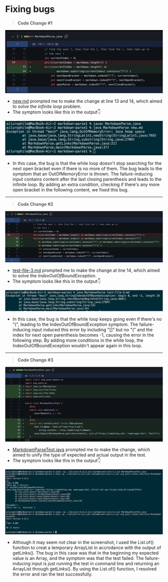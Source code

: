 # Fixing bugs

>**Code Change #1**

![Image](labreport2-1.png)
* [new.md](https://github.com/cty3/markdown-parse/blob/main/new.md) prompted me to make the change at line 13 and 14, which aimed to solve the _infinite loop_ problem.
* The symptom looks like this in the output👇

![Image](labreport2-2.png)
* In this case, the bug is that the while loop doesn't stop searching for the next open bracket even if there is no more of them. The bug leads to the symptom that an OutOfMemoryError is thrown. The failure-inducing input contains content after the last closing parenthesis and leads to the infinite loop. By adding an extra condition, checking if there's any more open bracket in the following content, we fixed this bug.
---
>**Code Change #2**

![Image](labreport2-3.png)
* [test-file-3.md](https://github.com/cty3/markdown-parse/blob/main/test-file-3.md) prompted me to make the change at line 14, which aimed to solve the _IndexOutOfBoundException_.
* The symptom looks like this in the output👇

![Image](labreport2-4.png)
* In this case, the bug is that the while loop keeps going even if there's no "(", leading to the IndexOutOfBoundException symptom. The failure-inducing input induced this error by including "[]" but no "(" and the index for next open parenthesis becomes -1, causing the error in the following step. By adding more conditions in the while loop, the IndexOutOfBoundException wouldn't appear again in this loop.
---
>**Code Change #3**

![Image](labreport2-5.png)

* [MarkdownParseTest.java](https://github.com/cty3/markdown-parse/blob/main/MarkdownParseTest.java) prompted me to make the change, which aimed to unify the type of expected and actual output in the test.
* The symptom looks like this in the output👇

![Image](labreport2-6.png)
* Although it may seem not clear in the screenshot, I used the List.of() function to creat a temporary ArrayList in accrodance with the output of getLinks(). The bug in this case was that in the beginning my expected value is an Array, and the symptom was that the test failed. The failure-inducing input is just running the test in command line and returning an ArrayList through getLinks(). By using the List.of() function, I resolved the error and ran the test successfully.
